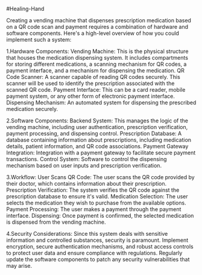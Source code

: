 #Healing-Hand

Creating a vending machine that dispenses prescription medication based on a QR code scan and payment requires a combination of hardware and software components. Here's a high-level overview of how you could implement such a system:

1.Hardware Components:
Vending Machine: This is the physical structure that houses the medication dispensing system. It includes compartments for storing different medications, a scanning mechanism for QR codes, a payment interface, and a mechanism for dispensing the medication.
QR Code Scanner: A scanner capable of reading QR codes securely. This scanner will be used to identify the prescription associated with the scanned QR code.
Payment Interface: This can be a card reader, mobile payment system, or any other form of electronic payment interface.
Dispensing Mechanism: An automated system for dispensing the prescribed medication securely.

2.Software Components:
Backend System: This manages the logic of the vending machine, including user authentication, prescription verification, payment processing, and dispensing control.
Prescription Database: A database containing information about prescriptions, including medication details, patient information, and QR code associations.
Payment Gateway Integration: Integration with a payment gateway to facilitate secure payment transactions.
Control System: Software to control the dispensing mechanism based on user inputs and prescription verification.

3.Workflow:
User Scans QR Code: The user scans the QR code provided by their doctor, which contains information about their prescription.
Prescription Verification: The system verifies the QR code against the prescription database to ensure it's valid.
Medication Selection: The user selects the medication they wish to purchase from the available options.
Payment Processing: The user makes a payment through the payment interface.
Dispensing: Once payment is confirmed, the selected medication is dispensed from the vending machine.

4.Security Considerations:
Since this system deals with sensitive information and controlled substances, security is paramount. Implement encryption, secure authentication mechanisms, and robust access controls to protect user data and ensure compliance with regulations.
Regularly update the software components to patch any security vulnerabilities that may arise.
